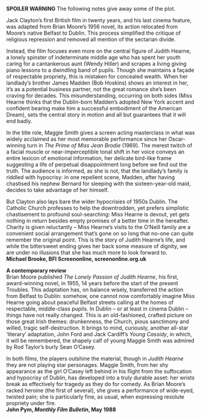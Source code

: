 
**SPOILER WARNING** The following notes give away some of the plot.

Jack Clayton’s first British film in twenty years, and his last cinema feature, was adapted from Brian Moore’s 1956 novel, its action relocated from Moore’s native Belfast to Dublin. This process simplified the critique of religious repression and removed all mention of the sectarian divide.

Instead, the film focuses even more on the central figure of Judith Hearne, a lonely spinster of indeterminate middle age who has spent her youth caring for a cantankerous aunt (Wendy Hiller) and scrapes a living giving piano lessons to a dwindling band of pupils. Though she maintains a façade of respectable propriety, this is mistaken for concealed wealth. When her landlady’s brother James Madden (Bob Hoskins) shows an interest in her, it’s as a potential business partner, not the great romance she’s been craving for decades. This misunderstanding, occurring on both sides (Miss Hearne thinks that the Dublin-born Madden’s adopted New York accent and confident bearing make him a successful embodiment of the American Dream), sets the central story in motion and all but guarantees that it will end badly.

In the title role, Maggie Smith gives a screen acting masterclass in what was widely acclaimed as her most memorable performance since her Oscar-winning turn in _The Prime of Miss Jean Brodie_ (1969). The merest twitch of a facial muscle or near-imperceptible tonal shift in her voice conveys an entire lexicon of emotional information, her delicate bird-like frame suggesting a life of perpetual disappointment long before we find out the truth. The audience is informed, as she is not, that the landlady’s family is riddled with hypocrisy: in one repellent scene, Madden, after having chastised his nephew Bernard for sleeping with the sixteen-year-old maid, decides to take advantage of her himself.

But Clayton also lays bare the wider hypocrisies of 1950s Dublin. The Catholic Church professes to help the downtrodden, yet prefers simplistic chastisement to profound soul-searching: Miss Hearne is devout, yet gets nothing in return besides empty promises of a better time in the hereafter. Charity is given reluctantly – Miss Hearne’s visits to the O’Neill family are a convenient social arrangement that’s gone on so long that no-one can quite remember the original point. This is the story of Judith Hearne’s life, and while the bittersweet ending gives her back some measure of dignity, we are under no illusions that she has much more to look forward to. <br>
**Michael Brooke, BFI Screenonline, screenonline.org.uk**<br>

**A contemporary review**<br>
Brian Moore published _The Lonely Passion of Judith Hearne_, his first, award-winning novel, in 1955, 14 years before the start of the present Troubles. This adaptation has, on balance wisely, transferred the action from Belfast to Dublin: somehow, one cannot now comfortably imagine Miss Hearne going about peaceful Belfast streets calling at the homes of respectable, middle-class pupils. In Dublin – or at least in cinema Dublin – things have not really changed. This is an old-fashioned, crafted picture on those great Irish themes: drunkenness, the Church, pious sanctimony and willed, tragic self-destruction. It brings to mind, curiously, another all-star ‘literary’ adaptation, John Ford and Jack Cardiff’s _Young Cassidy_, in which, it will be remembered, the shapely calf of young Maggie Smith was admired by Rod Taylor’s burly Sean O’Casey.

In both films, the players outshine the material, though in _Judith Hearne_ they are not playing star personages. Maggie Smith, from her shy appearance as the girl O’Casey left behind in his flight from the suffocation and hypocrisy of Dublin, has developed into a truly durable asset: her wrists break as effectively for tragedy as they do for comedy. As Brian Moore’s racked heroine (the first of several), she gives a performance of wide-eyed, twisted pain; she is particularly fine, as usual, when expressing resolute propriety under fire.<br>
**John Pym, _Monthly Film Bulletin_, May 1988**
<!--stackedit_data:
eyJoaXN0b3J5IjpbMTg3MzAxMTY0XX0=
-->